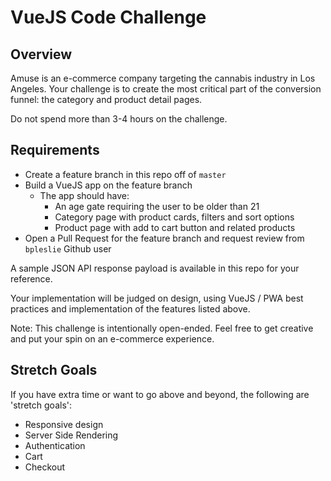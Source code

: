 # VueJS Code Challenge
## Overview
Amuse is an e-commerce company targeting the cannabis industry in Los Angeles. Your challenge 
is to create the most critical part of the conversion funnel: the category and product detail pages.

Do not spend more than 3-4 hours on the challenge.

## Requirements
- Create a feature branch in this repo off of `master`
- Build a VueJS app on the feature branch
  - The app should have:
    - An age gate requiring the user to be older than 21
    - Category page with product cards, filters and sort options
    - Product page with add to cart button and related products
- Open a Pull Request for the feature branch and request review from `bpleslie` Github user

A sample JSON API response payload is available in this repo for your reference.

Your implementation will be judged on design, using VueJS / PWA best practices and 
implementation of the features listed above.

Note: This challenge is intentionally open-ended. Feel free to get creative and 
put your spin on an e-commerce experience.

## Stretch Goals
If you have extra time or want to go above and beyond, the following are 'stretch goals':
- Responsive design
- Server Side Rendering
- Authentication
- Cart
- Checkout


